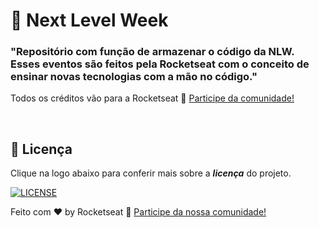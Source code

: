# :rocket: Next Level Week

### **"Repositório com função de armazenar o código da NLW. Esses eventos são feitos pela Rocketseat com o conceito de ensinar novas tecnologias com a mão no código."**

Todos os créditos vão para a Rocketseat :wave: [Participe da comunidade!](https://discordapp.com/invite/gCRAFhc)

<br/>

## 🔖 Licença

Clique na logo abaixo para conferir mais sobre a **_licença_** do projeto.

[![LICENSE](https://img.shields.io/badge/MIT-E58080?style=for-the-badge&logo=bookstack&logoColor=white)](/LICENSE.md)

Feito com ♥ by Rocketseat :wave: [Participe da nossa comunidade!](https://discordapp.com/invite/gCRAFhc)

